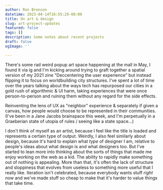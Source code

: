 ```yaml
---
author: Ron Bronson
datetime: 2023-04-14T16:55:29-08:00
title: On art & design
slug: art-project-updates
featured: false
tags: []
description: Some notes about recent projects
draft: false
ogImage: ''

---
```

There's some rad weird popup art space happening at the mall in May, I found it via ig and I'm kicking around trying to graft together a spatial version of my 2021 zine "Deccentering the user experience" but instead flipping it to focus on worldbuilding city structures. I've spent a lot of time over the years talking about the ways tech has repurposed our cities in a gold rush of algorithmic & UI harm, taking experiences that were once person-to-person and ruining them without any regard for the side effects. 

Reinventing the lens of UX as "neighbor" experience & separately if given a canvas, how people would choose to be represented in their communities.
(I've been in a Jane Jacobs brainspace this week, and I'm perpetually in a Graeberian state of utopia of rules / seeing like a state space...)

I don't think of myself as an artist, because I feel like the title is loaded and represents a certain type of output. Weirdly, I also feel similarly about design, because it's hard to explain what *type* of designer I am, relative to people's ideas about what design is and what designers too. But I've started to lean more into thinking about the sorts of things that made me enjoy working on the web as a kid. The ability to rapidly make something out of nothing is appealing. More than that, it's often the lack of structure and sloppiness that evolves from useless to something more useful that I really like. Iteration isn't celebrated, because everybody wants stuff *right now* and we've made stuff so cheap to make that it's harder to value things that take time.

